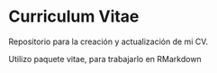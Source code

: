 # Curriculum Vitae
Repositorio para la creación y actualización de mi CV.

Utilizo paquete vitae, para trabajarlo en RMarkdown
